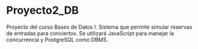 # Proyecto2_DB
Proyecto del curso Bases de Datos I. Sistema que permite simular reservas de entradas para conciertos. Se utilizará JavaScript para manejar la concurrencia y PostgreSQL como DBMS.
